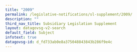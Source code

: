 ```yaml
---
title: "2009"
permalink: /legislative-notifications/sl-supplement/2009/
description: ""
third_nav_title: Subsidiary Legislation Supplement
layout: datagovsg-v2-search
default_field: Subject
infotext: true
datagovsg-id: d_fd733ab0e8a375048843843b286f9e4c
---
```

